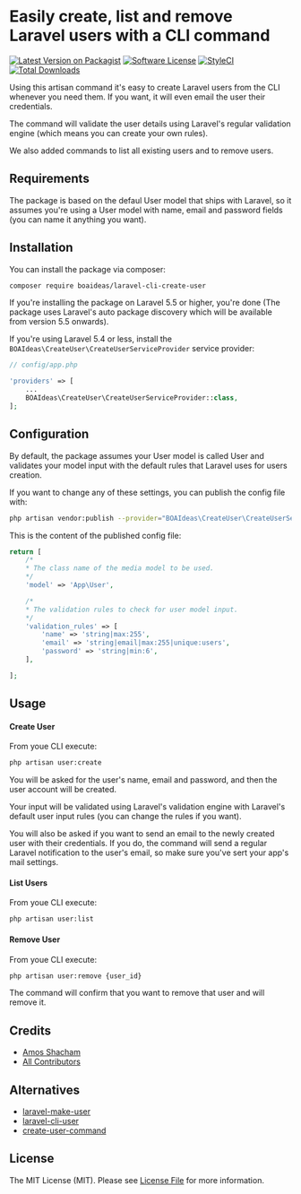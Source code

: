 # Easily create, list and remove Laravel users with a CLI command
[![Latest Version on Packagist](https://img.shields.io/packagist/v/boaideas/laravel-cli-create-user.svg?style=flat-square)](https://packagist.org/packages/boaideas/laravel-cli-create-user)
[![Software License](https://img.shields.io/packagist/l/boaideas/laravel-cli-create-user.svg?style=flat-square)](LICENSE.md)
[![StyleCI](https://styleci.io/repos/100930843/shield?branch=master)](https://styleci.io/repos/100930843)
[![Total Downloads](https://img.shields.io/packagist/dt/boaideas/laravel-cli-create-user.svg?style=flat-square)](https://packagist.org/packages/boaideas/laravel-cli-create-user)

Using this artisan command it's easy to create Laravel users from the CLI whenever you need them. If you want, it will even email the user their credentials.

The command will validate the user details using Laravel's regular validation engine (which means you can create your own rules).

We also added commands to list all existing users and to remove users.

## Requirements

The package is based on the defaul User model that ships with Laravel, so it assumes you're using a User model with name, email and password fields (you can name it anything you want).

## Installation

You can install the package via composer:

```bash
composer require boaideas/laravel-cli-create-user
```

If you're installing the package on Laravel 5.5 or higher, you're done (The package uses Laravel's auto package discovery which will be available from version 5.5 onwards).

If you're using Laravel 5.4 or less, install the `BOAIdeas\CreateUser\CreateUserServiceProvider` service provider:

```php
// config/app.php

'providers' => [
    ...
    BOAIdeas\CreateUser\CreateUserServiceProvider::class,
];
```

## Configuration

By default, the package assumes your User model is called User and validates your model input with the default rules that Laravel uses for users creation.

If you want to change any of these settings, you can publish the config file with:

```bash
php artisan vendor:publish --provider="BOAIdeas\CreateUser\CreateUserServiceProvider"
```

This is the content of the published config file:

```php
return [
    /*
    * The class name of the media model to be used.
    */
    'model' => 'App\User',

    /*
    * The validation rules to check for user model input.
    */
    'validation_rules' => [
    	'name' => 'string|max:255',
    	'email' => 'string|email|max:255|unique:users',
    	'password' => 'string|min:6',
    ],

];
```

## Usage

#### Create User
From youe CLI execute:

```bash
php artisan user:create
```

You will be asked for the user's name, email and password, and then the user account will be created.

Your input will be validated using Laravel's validation engine with Laravel's default user input rules (you can change the rules if you want).

You will also be asked if you want to send an email to the newly created user with their credentials. If you do, the command will send a regular Laravel notification to the user's email, so make sure you've sert your app's mail settings.

#### List Users
From youe CLI execute:

```bash
php artisan user:list
```

#### Remove User
From youe CLI execute:

```bash
php artisan user:remove {user_id}
```

The command will confirm that you want to remove that user and will remove it.

## Credits

- [Amos Shacham](https://github.com/amosmos)
- [All Contributors](../../contributors)

## Alternatives

- [laravel-make-user](https://github.com/michaeldyrynda/laravel-make-user)
- [laravel-cli-user](https://github.com/subdesign/laravel-cli-user)
- [create-user-command](https://github.com/rap2hpoutre/create-user-command)

## License

The MIT License (MIT). Please see [License File](LICENSE) for more information.
